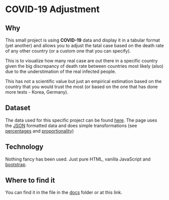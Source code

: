 # COVID-19 Adjustment

## Why

This small project is using **COVID-19** data and display it in a tabular format (yet another) and allows you to adjust the tatal case based on the death rate of any other country (or a custom one that you can specify).

This is to visualize how many real case are out there in a specific country given the big discrepancy of death rate between countries most likely (also) due to the understimation of the real infected people.

This has not a scientific value but just an empirical estimation based on the country that you would trust the most (or based on the one that has done more tests - Korea, Germany).

## Dataset

The data used for this specific project can be found [here](https://github.com/BlankerL/DXY-COVID-19-Data). The page uses the [JSON](https://github.com/BlankerL/DXY-COVID-19-Data/blob/master/json/DXYArea.json) formatted data and does simple transformations (see [percentages](https://en.wikipedia.org/wiki/Percentage) and [proportionality](<https://en.wikipedia.org/wiki/Proportionality_(mathematics)>))

## Technology

Nothing fancy has been used. Just pure HTML, vanilla JavaScript and [bootstrap](https://getbootstrap.com/).

## Where to find it

You can find it in the file in the [docs](docs/) folder or at this link.
